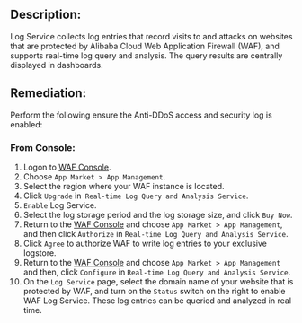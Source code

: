 ## Description:

Log Service collects log entries that record visits to and attacks on websites that are protected by Alibaba Cloud Web Application Firewall (WAF), and supports real-time log query and analysis. The query results are centrally displayed in dashboards.

## Remediation:

Perform the following ensure the Anti-DDoS access and security log is enabled:

### From Console:

1. Logon to [WAF Console](https://yundun.console.aliyun.com/).
2. Choose `App Market > App Management`.
3. Select the region where your WAF instance is located.
4. Click `Upgrade` in` Real-time Log Query and Analysis Service`.
5. `Enable` Log Service.
6. Select the log storage period and the log storage size, and click `Buy Now`.
7. Return to the [WAF Console](https://yundun.console.aliyun.com/) and choose `App Market > App Management`, and then click `Authorize` in `Real-time Log Query and Analysis Service`.
8. Click `Agree` to authorize WAF to write log entries to your exclusive logstore.
9. Return to the [WAF Console](https://yundun.console.aliyun.com/) and choose `App Market > App Management` and then, click `Configure` in `Real-time Log Query and Analysis Service`.
10. On the `Log Service` page, select the domain name of your website that is protected by WAF, and turn on the `Status` switch on the right to enable WAF Log Service. These log entries can be queried and analyzed in real time.